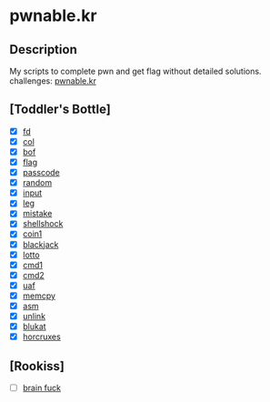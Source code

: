 # pwnable.kr
## Description

My scripts to complete pwn and get flag without detailed solutions.
challenges: [pwnable.kr](http://pwnable.kr/)

## [Toddler's Bottle]
  * [x] [fd](fd)
  * [x] [col](col)
  * [x] [bof](bof)
  * [x] [flag](flag)
  * [x] [passcode](passcode)
  * [x] [random](random)
  * [x] [input](input)
  * [x] [leg](leg)
  * [x] [mistake](mistake)
  * [x] [shellshock](shellshock)
  * [x] [coin1](coin1)
  * [x] [blackjack](blackjack)
  * [x] [lotto](lotto)
  * [x] [cmd1](cmd1)
  * [x] [cmd2](cmd2)
  * [x] [uaf](uaf)
  * [x] [memcpy](memcpy)
  * [x] [asm](asm)
  * [x] [unlink](unlink)
  * [x] [blukat](blukat)
  * [x] [horcruxes](horcruxes)

## [Rookiss]
  * [ ] [brain fuck](brainfuck)

